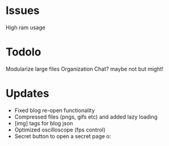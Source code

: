 # Issues
High ram usage

# Todolo
Modularize large files
Organization
Chat? maybe not but might!

# Updates
- Fixed blog re-open functionality
- Compressed files (pngs, gifs etc) and added lazy loading
- [img] tags for blog json
- Optimized oscilloscope (fps control)
- Secret button to open a secret page o:
